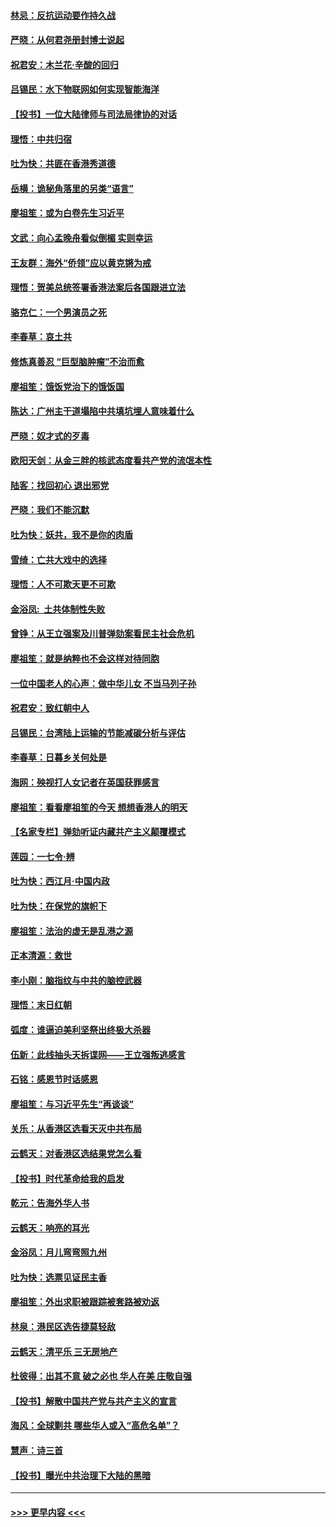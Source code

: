 #### [林忌：反抗运动要作持久战](../pages/nsc993/n11712623.md?t=12101711) 
#### [严晓：从何君尧册封博士说起](../pages/nsc993/n11712465.md?t=12101711) 
#### [祝君安：木兰花·辛酸的回归](../pages/nsc993/n11712381.md?t=12101711) 
#### [吕锡民：水下物联网如何实现智能海洋](../pages/nsc993/n11711158.md?t=12101711) 
#### [【投书】一位大陆律师与司法局律协的对话](../pages/nsc993/n11709675.md?t=12101711) 
#### [理悟：中共归宿](../pages/nsc993/n11710059.md?t=12101711) 
#### [吐为快：共匪在香港秀道德](../pages/nsc993/n11709979.md?t=12101711) 
#### [岳横：诡秘角落里的另类“语言”](../pages/nsc993/n11709792.md?t=12101711) 
#### [廖祖笙：或为白卷先生习近平](../pages/nsc993/n11708330.md?t=12101711) 
#### [文武：向心孟晚舟看似倒楣 实则幸运](../pages/nsc993/n11708236.md?t=12101711) 
#### [王友群：海外“侨领”应以黄克锵为戒](../pages/nsc993/n11706176.md?t=12101711) 
#### [理悟：贺美总统签署香港法案后各国跟进立法](../pages/nsc993/n11706853.md?t=12101711) 
#### [骆克仁：一个男演员之死](../pages/nsc993/n11706677.md?t=12101711) 
#### [李春草：哀土共](../pages/nsc993/n11706255.md?t=12101711) 
#### [修炼真善忍 “巨型脑肿瘤”不治而愈](../pages/nsc993/n11705340.md?t=12101711) 
#### [廖祖笙：饿饭党治下的饿饭国](../pages/nsc993/n11705085.md?t=12101711) 
#### [陈达：广州主干道塌陷中共填坑埋人意味着什么](../pages/nsc993/n11705046.md?t=12101711) 
#### [严晓：奴才式的歹毒](../pages/nsc993/n11704826.md?t=12101711) 
#### [欧阳天剑：从金三胖的核武态度看共产党的流氓本性](../pages/nsc993/n11702238.md?t=12101711) 
#### [陆客：找回初心 退出邪党](../pages/nsc993/n11702213.md?t=12101711) 
#### [严晓：我们不能沉默](../pages/nsc993/n11702110.md?t=12101711) 
#### [吐为快：妖共，我不是你的肉盾](../pages/nsc993/n11701366.md?t=12101711) 
#### [雪绮：亡共大戏中的选择](../pages/nsc993/n11699922.md?t=12101711) 
#### [理悟：人不可欺天更不可欺](../pages/nsc993/n11699657.md?t=12101711) 
#### [金浴凤:  土共体制性失败](../pages/nsc993/n11699361.md?t=12101711) 
#### [曾铮：从王立强案及川普弹劾案看民主社会危机](../pages/nsc993/n11699318.md?t=12101711) 
#### [廖祖笙：就是纳粹也不会这样对待同胞](../pages/nsc993/n11697658.md?t=12101711) 
#### [一位中国老人的心声：做中华儿女 不当马列子孙](../pages/nsc993/n11697525.md?t=12101711) 
#### [祝君安：致红朝中人](../pages/nsc993/n11697518.md?t=12101711) 
#### [吕锡民：台湾陆上运输的节能减碳分析与评估](../pages/nsc993/n11694983.md?t=12101711) 
#### [李春草：日暮乡关何处是](../pages/nsc993/n11694805.md?t=12101711) 
#### [海网：殃视打人女记者在英国获罪感言](../pages/nsc993/n11693832.md?t=12101711) 
#### [廖祖笙：看看廖祖笙的今天 想想香港人的明天](../pages/nsc993/n11693707.md?t=12101711) 
#### [【名家专栏】弹劾听证内藏共产主义颠覆模式](../pages/nsc993/n11693563.md?t=12101711) 
#### [莲园：一七令‧辨](../pages/nsc993/n11692558.md?t=12101711) 
#### [吐为快：西江月·中国内政](../pages/nsc993/n11692071.md?t=12101711) 
#### [吐为快：在保党的旗帜下](../pages/nsc993/n11691188.md?t=12101711) 
#### [廖祖笙：法治的虚无是乱港之源](../pages/nsc993/n11690605.md?t=12101711) 
#### [正本清源：救世](../pages/nsc993/n11689134.md?t=12101711) 
#### [李小刚：脑指纹与中共的脑控武器](../pages/nsc993/n11688900.md?t=12101711) 
#### [理悟：末日红朝](../pages/nsc993/n11688829.md?t=12101711) 
#### [弧度：谁逼迫美利坚祭出终极大杀器](../pages/nsc993/n11688735.md?t=12101711) 
#### [伍新：此线抽头天拆谍网——王立强叛逃感言](../pages/nsc993/n11687981.md?t=12101711) 
#### [石铭：感恩节时话感恩](../pages/nsc993/n11687568.md?t=12101711) 
#### [廖祖笙：与习近平先生“再谈谈”](../pages/nsc993/n11687005.md?t=12101711) 
#### [关乐：从香港区选看天灭中共布局](../pages/nsc993/n11686647.md?t=12101711) 
#### [云鹤天：对香港区选结果党怎么看](../pages/nsc993/n11686216.md?t=12101711) 
#### [【投书】时代革命给我的启发](../pages/nsc993/n11684287.md?t=12101711) 
#### [乾元：告海外华人书](../pages/nsc993/n11684044.md?t=12101711) 
#### [云鹤天：响亮的耳光](../pages/nsc993/n11684254.md?t=12101711) 
#### [金浴凤：月儿弯弯照九州](../pages/nsc993/n11684231.md?t=12101711) 
#### [吐为快：选票见证民主香](../pages/nsc993/n11684206.md?t=12101711) 
#### [廖祖笙：外出求职被跟踪被套路被劝返](../pages/nsc993/n11683874.md?t=12101711) 
#### [林泉：港民区选告捷莫轻敌](../pages/nsc993/n11683930.md?t=12101711) 
#### [云鹤天：清平乐 三无房地产](../pages/nsc993/n11681521.md?t=12101711) 
#### [杜彼得：出其不意 破之必也 华人在美 庄敬自强](../pages/nsc993/n11679554.md?t=12101711) 
#### [【投书】解散中国共产党与共产主义的宣言](../pages/nsc993/n11679177.md?t=12101711) 
#### [海风：全球剿共 哪些华人或入“高危名单”？](../pages/nsc993/n11678617.md?t=12101711) 
#### [慧声：诗三首](../pages/nsc993/n11678848.md?t=12101711) 
#### [【投书】曝光中共治理下大陆的黑暗](../pages/nsc993/n11678674.md?t=12101711) 

----
#### [ >>> 更早内容 <<< ](../indexes/nsc993-earlier.md)
